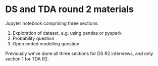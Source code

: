 # DS and TDA round 2 materials

Jupyter notebook comprising three sections:

1. Exploration of dataset, e.g. using pandas or pyspark
2. Probability question
3. Open ended modelling question

Previously we've done all three sections for DS R2 interviews, and only section 1 for TDA R2. 

